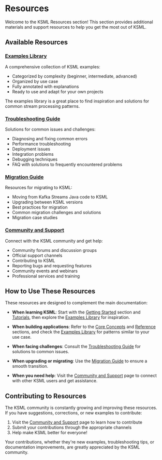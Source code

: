 # Resources

Welcome to the KSML Resources section! This section provides additional materials and support resources to help you get the most out of KSML.

## Available Resources

### [Examples Library](examples-library.md)

A comprehensive collection of KSML examples:

- Categorized by complexity (beginner, intermediate, advanced)
- Organized by use case
- Fully annotated with explanations
- Ready to use and adapt for your own projects

The examples library is a great place to find inspiration and solutions for common stream processing patterns.

### [Troubleshooting Guide](troubleshooting.md)

Solutions for common issues and challenges:

- Diagnosing and fixing common errors
- Performance troubleshooting
- Deployment issues
- Integration problems
- Debugging techniques
- FAQ with solutions to frequently encountered problems

### [Migration Guide](migration.md)

Resources for migrating to KSML:

- Moving from Kafka Streams Java code to KSML
- Upgrading between KSML versions
- Best practices for migration
- Common migration challenges and solutions
- Migration case studies

### [Community and Support](community.md)

Connect with the KSML community and get help:

- Community forums and discussion groups
- Official support channels
- Contributing to KSML
- Reporting bugs and requesting features
- Community events and webinars
- Professional services and training

## How to Use These Resources

These resources are designed to complement the main documentation:

- **When learning KSML**: Start with the [Getting Started](../tutorials/getting-started/introduction.md) section and [Tutorials](../tutorials/beginner/index.md), then explore the [Examples Library](examples-library.md) for inspiration.

- **When building applications**: Refer to the [Core Concepts](../core-concepts/index.md) and [Reference](../reference/index.md) sections, and check the [Examples Library](examples-library.md) for patterns similar to your use case.

- **When facing challenges**: Consult the [Troubleshooting Guide](troubleshooting.md) for solutions to common issues.

- **When upgrading or migrating**: Use the [Migration Guide](migration.md) to ensure a smooth transition.

- **When you need help**: Visit the [Community and Support](community.md) page to connect with other KSML users and get assistance.

## Contributing to Resources

The KSML community is constantly growing and improving these resources. If you have suggestions, corrections, or new examples to contribute:

1. Visit the [Community and Support](community.md) page to learn how to contribute
2. Submit your contributions through the appropriate channels
3. Help make KSML better for everyone!

Your contributions, whether they're new examples, troubleshooting tips, or documentation improvements, are greatly appreciated by the KSML community.
